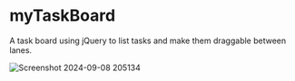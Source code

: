 # myTaskBoard
A task board using jQuery to list tasks and make them draggable between lanes. 



![Screenshot 2024-09-08 205134](https://github.com/user-attachments/assets/dc84701a-ab1a-4c4e-b60b-13fda63b3879)
